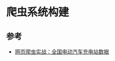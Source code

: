 # 爬虫系统构建



## 参考

- [网页爬虫实战：全国电动汽车充电站数据](https://blog.csdn.net/VFDGDFFDFDGFD/article/details/84939539)